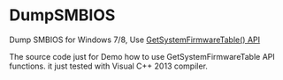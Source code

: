 DumpSMBIOS
==========

Dump SMBIOS for Windows 7/8,  Use [GetSystemFirmwareTable() API](http://msdn.microsoft.com/en-us/library/windows/desktop/ms724379.aspx)

The source code just for Demo how to use GetSystemFirmwareTable API functions.
it just tested with Visual C++ 2013 compiler.
